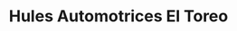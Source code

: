 ---
title: "Hules Automotrices El Toreo"
url: /nezahualcoyotl/hules-automotrices-el-toreo/
shop: Autoteile
---